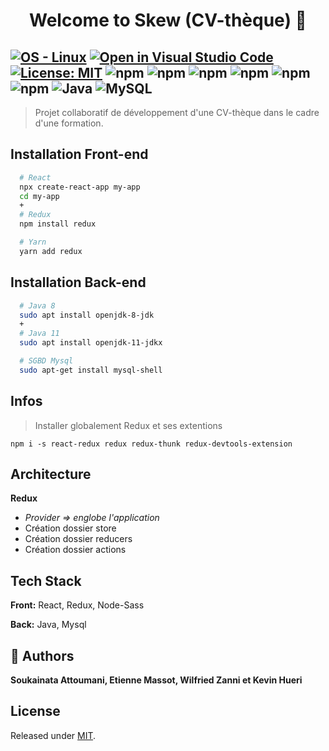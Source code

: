 <h1 align="center">Welcome to Skew (CV-thèque) 👋</h1>
<p>
</p>


[![OS - Linux](https://img.shields.io/badge/OS-Linux-blue?logo=linux&logoColor=white&style=plastic)](https://www.linux.org/ "Go to Linux homepage")
[![Open in Visual Studio Code](https://open.vscode.dev/badges/open-in-vscode.svg)](https://open.vscode.dev/Naereen/badges)
[![License: MIT](https://img.shields.io/badge/License-MIT-yellow.svg)](https://opensource.org/licenses/MIT)
![npm](https://img.shields.io/npm/v/yarn?color=blue&label=yarn&logo=yarn&logoColor=blue&style=social)
![npm](https://img.shields.io/npm/v/npm?color=red&label=npm&logo=npm&logoColor=red&style=social)
![npm](https://img.shields.io/npm/v/react?color=blue&label=react&logo=react&logoColor=blue&style=social)
![npm](https://img.shields.io/npm/v/redux?color=blue&label=redux&logo=redux&logoColor=white&style=plastic)
![npm](https://img.shields.io/npm/v/react-router-dom?color=blue&label=react-router-dom&logo=react-router&logoColor=blue&style=plastic)
![npm](https://img.shields.io/npm/v/react-router?color=red&label=react-router&logo=react-router&logoColor=red&style=plastic)
![Java](https://img.shields.io/badge/java-%23ED8B00.svg?style=for-the-badge&logo=java&logoColor=white&style=plastic)
![MySQL](https://img.shields.io/badge/mysql-%2300f.svg?style=for-the-badge&logo=mysql&logoColor=white&style=plastic)
----------------------------------------


> Projet collaboratif de développement d'une CV-thèque dans le cadre d'une formation. 


## Installation Front-end

```bash
  # React
  npx create-react-app my-app
  cd my-app
  +
  # Redux
  npm install redux

  # Yarn
  yarn add redux
```
## Installation Back-end

```bash
  # Java 8
  sudo apt install openjdk-8-jdk
  +
  # Java 11
  sudo apt install openjdk-11-jdkx

  # SGBD Mysql
  sudo apt-get install mysql-shell
```

## Infos

> Installer globalement Redux et ses extentions

```
npm i -s react-redux redux redux-thunk redux-devtools-extension
```
## Architecture 

**Redux**

- *Provider => englobe l'application*
- Création dossier store
- Création dossier reducers
- Création dossier actions


## Tech Stack

**Front:** React, Redux, Node-Sass

**Back:** Java, Mysql


## 👤 Authors 

**Soukainata Attoumani, Etienne Massot, Wilfried Zanni et Kevin Hueri**


## License

Released under [MIT](/LICENSE).

